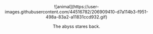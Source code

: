 
<div align="center">
  ![animal](https://user-images.githubusercontent.com/44516782/206909410-d7a114b3-f951-498a-83a2-a11831ccd932.gif)
  <p>The abyss stares back.</p>
</div>
<!--
**stevencch99/stevencch99** is a ✨ _special_ ✨ repository because its `README.md` (this file) appears on your GitHub profile.

Here are some ideas to get you started:

- 🔭 I’m currently working on ...
- 🌱 I’m currently learning ...
- 👯 I’m looking to collaborate on ...
- 🤔 I’m looking for help with ...
- 💬 Ask me about ...
- 📫 How to reach me: ...
- 😄 Pronouns: ...
- ⚡ Fun fact: ...
-->
